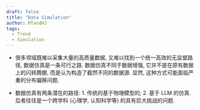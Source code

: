 ```yaml
---
draft: false
title: "Data Simulation"
author: MTandHJ
tags:
  - Trend
  - Simulation
---
```


- 很多领域既难以采集大量的高质量数据, 又难以找到一个统一高效的无监督路径, 数据仿真是一条可行之路. 数据仿真不同于数据增强, 它并不是在原有数据上的闪转腾挪, 而是认为构造了截然不同的数据源. 显然, 这种方式可能面临严重的分布偏移问题.

- 数据仿真有两条潜在的路径: 1. 传统的基于物理模型的; 2. 基于 LLM 的仿真. 后者往往是一个跨学科 (心理学, 认知科学等) 的具有巨大挑战的问题.

<!-- 使用更高效的CSS加载方式 -->
<link rel="stylesheet" href="/css/timeline.css">

<div id="timeline">
  <!-- 时间线将由 JavaScript 自动生成 -->
</div>

<script>
// 时间线数据
window.timelineData = [

  {
    "date": "2025-10-09",
    "title": "SymTime",
    "description": "时间序列数据生成: 符号表示 & ARMA 统计模型",
    "paperUrl": "http://arxiv.org/abs/2510.08445",
    "imageUrl": "https://raw.githubusercontent.com/MTandHJ/blog_source/master/images/20251012164600.png",
    "importance": "emmm"
  },

  {
    "date": "2025-09-23",
    "title": "The Indispensable Role of User Simulation in the Pursuit of AGI",
    "description": "初步说明了用户仿真的重要性和挑战",
    "paperUrl": "http://arxiv.org/abs/2509.19456",
    "imageUrl": "",
    "importance": "emmm"
  },

];
</script>

<script src="/js/timeline.js"></script>